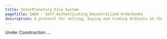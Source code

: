 ```yaml
---
title: InterPlanetary File System
pageTitle: SADO - Self-Authenticating Decentralized Orderbooks
description: A protocol for selling, buying and trading Ordinals on the bitcoin network.
---
```


Under Construction ...
